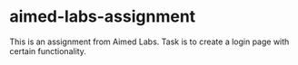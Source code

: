 # aimed-labs-assignment
This is an assignment from Aimed Labs. Task is to create a login page with certain functionality.

